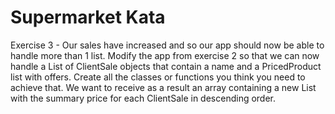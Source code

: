 # Supermarket Kata

Exercise 3 -
Our sales have increased and so our app should now be able to handle more than 1 list. 
Modify the app from exercise 2 so that we can now handle a List of ClientSale objects that contain a name and a PricedProduct list with offers. 
Create all the classes or functions you think you need to achieve that.
We want to receive as a result an array containing a new List with the summary price for each ClientSale in descending order.



